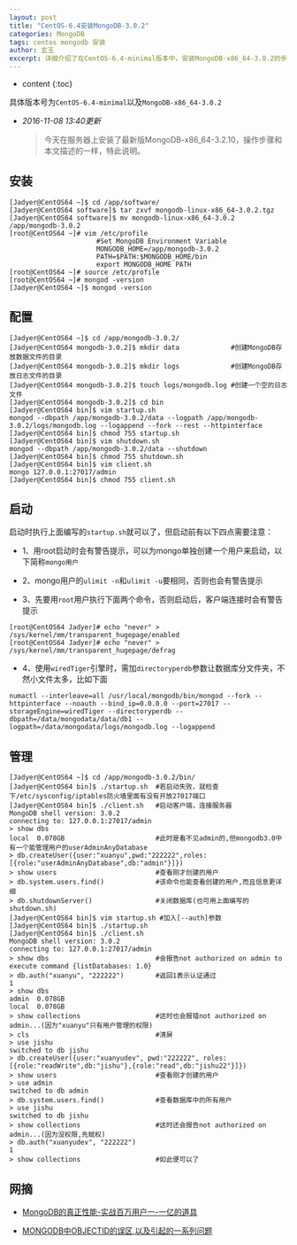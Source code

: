 ```yaml
---
layout: post
title: "CentOS-6.4安装MongoDB-3.0.2"
categories: MongoDB
tags: centos mongodb 安装
author: 玄玉
excerpt: 详细介绍了在CentOS-6.4-minimal版本中，安装MongoDB-x86_64-3.0.2的步骤。
---
```


* content
{:toc}


具体版本号为`CentOS-6.4-minimal`以及`MongoDB-x86_64-3.0.2`

* *2016-11-08 13:40更新*

    > 今天在服务器上安装了最新版MongoDB-x86_64-3.2.10，操作步骤和本文描述的一样，特此说明。


## 安装

```
[Jadyer@CentOS64 ~]$ cd /app/software/
[Jadyer@CentOS64 software]$ tar zxvf mongodb-linux-x86_64-3.0.2.tgz
[Jadyer@CentOS64 software]$ mv mongodb-linux-x86_64-3.0.2 /app/mongodb-3.0.2
[root@CentOS64 ~]# vim /etc/profile
                      #Set MongoDB Environment Variable
                      MONGODB_HOME=/app/mongodb-3.0.2
                      PATH=$PATH:$MONGODB_HOME/bin
                      export MONGODB_HOME PATH
[root@CentOS64 ~]# source /etc/profile
[root@CentOS64 ~]# mongod -version
[Jadyer@CentOS64 ~]$ mongod -version
```

## 配置

```
[Jadyer@CentOS64 ~]$ cd /app/mongodb-3.0.2/
[Jadyer@CentOS64 mongodb-3.0.2]$ mkdir data             #创建MongoDB存放数据文件的目录
[Jadyer@CentOS64 mongodb-3.0.2]$ mkdir logs             #创建MongoDB存放日志文件的目录
[Jadyer@CentOS64 mongodb-3.0.2]$ touch logs/mongodb.log #创建一个空的日志文件
[Jadyer@CentOS64 mongodb-3.0.2]$ cd bin
[Jadyer@CentOS64 bin]$ vim startup.sh
mongod --dbpath /app/mongodb-3.0.2/data --logpath /app/mongodb-3.0.2/logs/mongodb.log --logappend --fork --rest --httpinterface
[Jadyer@CentOS64 bin]$ chmod 755 startup.sh
[Jadyer@CentOS64 bin]$ vim shutdown.sh
mongod --dbpath /app/mongodb-3.0.2/data --shutdown
[Jadyer@CentOS64 bin]$ chmod 755 shutdown.sh
[Jadyer@CentOS64 bin]$ vim client.sh
mongo 127.0.0.1:27017/admin
[Jadyer@CentOS64 bin]$ chmod 755 client.sh
```

## 启动

启动时执行上面编写的`startup.sh`就可以了，但启动前有以下四点需要注意：

* 1、用root启动时会有警告提示，可以为mongo单独创建一个用户来启动，以下简称`mongo用户`

* 2、mongo用户的`ulimit -n`和`ulimit -u`要相同，否则也会有警告提示

* 3、先要用`root`用户执行下面两个命令，否则启动后，客户端连接时会有警告提示

```
[root@CentOS64 Jadyer]# echo "never" > /sys/kernel/mm/transparent_hugepage/enabled
[root@CentOS64 Jadyer]# echo "never" > /sys/kernel/mm/transparent_hugepage/defrag
```

* 4、使用`wiredTiger`引擎时，需加`directoryperdb`参数让数据库分文件夹，不然小文件太多，比如下面

```
numactl --interleave=all /usr/local/mongodb/bin/mongod --fork --httpinterface --noauth --bind_ip=0.0.0.0 --port=27017 --storageEngine=wiredTiger --directoryperdb --dbpath=/data/mongodata/data/db1 --logpath=/data/mongodata/logs/mongodb.log --logappend
```

## 管理

```
[Jadyer@CentOS64 ~]$ cd /app/mongodb-3.0.2/bin/
[Jadyer@CentOS64 bin]$ ./startup.sh  #若启动失败，就检查下/etc/sysconfig/iptables防火墙里面有没有开放27017端口
[Jadyer@CentOS64 bin]$ ./client.sh   #启动客户端，连接服务器
MongoDB shell version: 3.0.2
connecting to: 127.0.0.1:27017/admin
> show dbs
local  0.078GB                       #此时是看不见admin的,但mongodb3.0中有一个能管理用户的userAdminAnyDatabase
> db.createUser({user:"xuanyu",pwd:"222222",roles:[{role:"userAdminAnyDatabase",db:"admin"}]})
> show users                         #查看刚才创建的用户
> db.system.users.find()             #该命令也能查看创建的用户,而且信息更详细
> db.shutdownServer()                #关闭数据库(也可用上面编写的shutdown.sh)
[Jadyer@CentOS64 bin]$ vim startup.sh #加入[--auth]参数
[Jadyer@CentOS64 bin]$ ./startup.sh
[Jadyer@CentOS64 bin]$ ./client.sh
MongoDB shell version: 3.0.2
connecting to: 127.0.0.1:27017/admin
> show dbs                           #会报告not authorized on admin to execute command {listDatabases: 1.0}
> db.auth("xuanyu", "222222")        #返回1表示认证通过
1
> show dbs
admin  0.078GB
local  0.078GB
> show collections                   #这时也会报错not authorized on admin...(因为"xuanyu"只有用户管理的权限)
> cls                                #清屏
> use jishu
switched to db jishu
> db.createUser({user:"xuanyudev", pwd:"222222", roles:[{role:"readWrite",db:"jishu"},{role:"read",db:"jishu22"}]})
> show users                         #查看刚才创建的用户
> use admin
switched to db admin
> db.system.users.find()             #查看数据库中的所有用户
> use jishu
switched to db jishu
> show collections                   #这时还会报告not authorized on admin...(因为没权限,先赋权)
> db.auth("xuanyudev", "222222")
1
> show collections                   #如此便可以了
```

## 网摘

* [MongoDB的真正性能-实战百万用户一-一亿的道具](http://www.cnblogs.com/crazylights/archive/2013/05/08/3068098.html)

* [MONGODB中OBJECTID的误区,以及引起的一系列问题](http://www.cnphp6.com/archives/64392)
